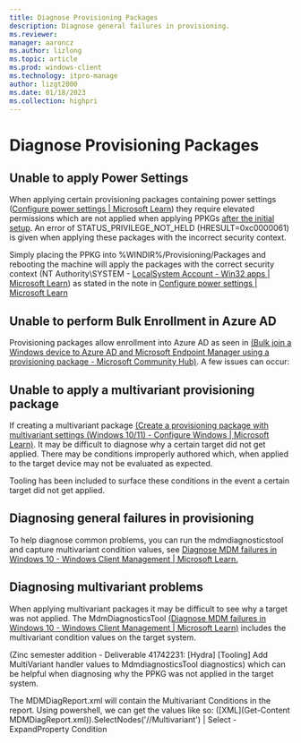 ```yaml
---
title: Diagnose Provisioning Packages
description: Diagnose general failures in provisioning.
ms.reviewer: 
manager: aaroncz
ms.author: lizlong 
ms.topic: article
ms.prod: windows-client
ms.technology: itpro-manage
author: lizgt2000
ms.date: 01/18/2023
ms.collection: highpri
---
```


# Diagnose Provisioning Packages

## Unable to apply Power Settings
When applying certain provisioning packages containing power settings ([Configure power settings | Microsoft Learn](./windows-hardware/customize/power-settings/configure-power-settings?view=windows-11)) they require elevated permissions which are not applied when applying PPKGs [after the initial setup](/windows/configuration/provisioning-packages/provisioning-apply-package#after-initial-setup). An error of STATUS_PRIVILEGE_NOT_HELD (HRESULT=0xc0000061) is given when applying these packages with the incorrect security context.

Simply placing the PPKG into %WINDIR%/Provisioning/Packages and rebooting the machine will apply the packages with the correct security context (NT Authority\SYSTEM - [LocalSystem Account - Win32 apps | Microsoft Learn](/windows/win32/services/localsystem-account)) as stated in the note in [Configure power settings | Microsoft Learn](/windows-hardware/customize/power-settings/configure-power-settings?view=windows-11)

## Unable to perform Bulk Enrollment in Azure AD
Provisioning packages allow enrollment into Azure AD as seen in [(Bulk join a Windows device to Azure AD and Microsoft Endpoint Manager using a provisioning package - Microsoft Community Hub)](https://techcommunity.microsoft.com/t5/intune-customer-success/bulk-join-a-windows-device-to-azure-ad-and-microsoft-endpoint/ba-p/2381400). A few issues can occur:

<!--

TODO: @Harrison Chotzen 

-->

## Unable to apply a multivariant provisioning package
If creating a multivariant package [(Create a provisioning package with multivariant settings (Windows 10/11) - Configure Windows | Microsoft Learn)](/windows/configuration/provisioning-packages/provisioning-multivariant). It may be difficult to diagnose why a certain target did not get applied. There may be conditions improperly authored which, when applied to the target device may not be evaluated as expected.

<!-- 

fix below
I think that now that the information is combined there is overlap and confusion 

-->
Tooling has been included to surface these conditions in the event a certain target did not get applied.

## Diagnosing general failures in provisioning
To help diagnose common problems, you can run the mdmdiagnosticstool and capture multivariant condition values, see [Diagnose MDM failures in Windows 10 - Windows Client Management | Microsoft Learn.](/windows/client-management/diagnose-mdm-failures-in-windows-10)

## Diagnosing multivariant problems
When applying multivariant packages it may be difficult to see why a target was not applied. The MdmDiagnosticsTool [(Diagnose MDM failures in Windows 10 - Windows Client Management | Microsoft Learn)](/windows/client-management/diagnose-mdm-failures-in-windows-10) includes the multivariant condition values on the target system. 
<!-- 

this also needs to be fixed

-->
(Zinc semester addition - Deliverable 41742231: [Hydra] [Tooling] Add MultiVariant handler values to MdmdiagnosticsTool diagnostics) which can be helpful when diagnosing why the PPKG was not applied in the target system.

The MDMDiagReport.xml will contain the Multivariant Conditions in the report. Using powershell, we can get the values like so:
([XML](Get-Content MDMDiagReport.xml)).SelectNodes('//Multivariant') | Select -ExpandProperty Condition